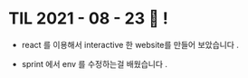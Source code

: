 # TIL 2021 - 08 - 23  📖 !

- react 를 이용해서 interactive 한 website를 만들어 보았습니다 .

- sprint 에서 env 를 수정하는걸 배웠습니다 .

